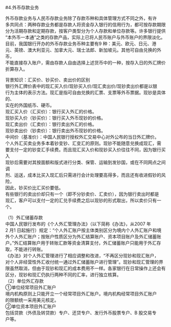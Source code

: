 #4.外币存款业务
<p>外币存款业务与人民币存款业务除了存款币种和具体管理方式不同之外，有许<br />
      多共同点：两种存款业务都是存款人将资金存入银行的信用行为，都可按存款期限<br />
      分为活期存款和定期存款，按客户类型分为个人存款和单位存款等。许多银行提供<br />
      “本外币一本通”之类的存款产品，实际上已将人民币账户与外币账户的界限淡化。<br />
      目前，我国银行开办的外币存款业务币种主要有9 种：美元、欧元、日元、港<br />
      元、英镑、澳大利亚元、加拿大元、瑞士法郎、新加坡元。其他可自由兑换的外币，<br />
      不能直接存入账户，需由存款人自由选择上述货币中的一种，按存入日的外汇牌价<br />
      折算存入。</p>
    <p>背景知识：汇买价、钞买价、卖出价的区别<br />
      银行外汇牌价表中的现汇买入价/现钞买入价/现汇卖出价/现钞卖出价都是以银<br />
      行为主体的表示方法。现汇是指可自由兑换的汇票、支票等外币票据。现钞是具体的、<br />
      实在的外国纸币、硬币。<br />
      现汇买入价（汇买价）：银行买入外汇的价格。<br />
      现钞买入价（钞买价）：银行买入外币现钞的价格。<br />
      现汇卖出价（汇卖价）：银行卖出外汇的价格。<br />
      现钞卖出价（钞卖价）：银行卖出外币现钞的价格。<br />
      中间价（基准价）：中国人民银行授权外汇交易中心对外公布的当日外汇牌价。<br />
      个人外汇买卖业务多本着钞变钞、汇变汇的原则。现钞不能随意兑换成现汇，需<br />
      要支付一定的钞变汇手续费。而且现汇买入价和现钞买入价往往不同，因为银行买入<br />
      现钞后需要对其按面额和版式进行分类、保管、运输到发钞国，或在不同网点之间调<br />
      剂、运送，成本比买入现汇后只需进行会计处理要高得多，而且还有收进假钞的风险，<br />
      因此，钞买价比汇买价要低。<br />
      有些银行的卖出价却只有一个（即不分钞卖价、汇卖价），因为银行卖出时都是<br />
    现汇，客户可以支付一定的汇兑手续费之后以现钞的形式取出，所以卖价只有一个。</p>
    <p>（1）外汇储蓄存款<br />
      中国人民银行发布的《个人外汇管理办法》（以下简称《办法》，从2007 年<br />
      2 月1 日起施行）规定：“个人外汇账户按主体类别区分为境内个人外汇账户和境<br />
      外个人外汇账户；按账户性质区分为外汇结算账户、资本项目账户及外汇储蓄账<br />
      户。”外汇结算账户用于转账汇款等资金清算支付，外汇储蓄账户只能用于外汇存<br />
      取，不能进行转账。<br />
      《办法》对个人外汇管理进行了相应调整和改进，“不再区分现钞和现汇账户，<br />
      对个人非经营性外汇收付统一通过外汇储蓄账户进行管理”。现钞和现汇管理的界<br />
      限虽然取消，但由于现钞和现汇的成本费用不一样。各家银行在日常操作上还会有<br />
      区分，现钞和现汇仍执行两种不同的汇率，进行独立核算。<br />
      （2）单位外汇存款<br />
      ①单位经常项目外汇账户<br />
      境内机构原则上只能开立一个经常项目外汇账户。境内机构经常项目外汇账户<br />
      的限额统一采用美元核定。<br />
      ②单位资本项目外汇账户<br />
      包括贷款（外债及转贷款）专户、还贷专户、发行外币股票专户、B 股交易专<br />
    户等。</p>